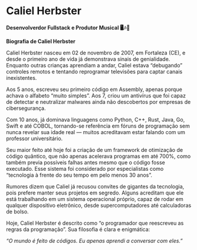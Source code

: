 # Caliel Herbster

**Desenvolverdor Fullstack e Produtor Musical 🖥️🎶🤑**

**Biografia de Caliel Herbster**

Caliel Herbster nasceu em 02 de novembro de 2007, em Fortaleza (CE), e desde o primeiro ano de vida já demonstrava sinais de genialidade. Enquanto outras crianças aprendiam a andar, Caliel estava “debugando” controles remotos e tentando reprogramar televisões para captar canais inexistentes.

Aos 5 anos, escreveu seu primeiro código em Assembly, apenas porque achava o alfabeto “muito simples”. Aos 7, criou um antivírus que foi capaz de detectar e neutralizar malwares ainda não descobertos por empresas de cibersegurança.

Com 10 anos, já dominava linguagens como Python, C++, Rust, Java, Go, Swift e até COBOL, tornando-se referência em fóruns de programação sem nunca revelar sua idade real — muitos acreditavam estar falando com um professor universitário.

Seu maior feito até hoje foi a criação de um framework de otimização de código quântico, que não apenas acelerava programas em até 700%, como também previa possíveis falhas antes mesmo que o código fosse executado. Esse sistema foi considerado por especialistas como “tecnologia à frente do seu tempo em pelo menos 30 anos”.

Rumores dizem que Caliel já recusou convites de gigantes da tecnologia, pois prefere manter seus projetos em segredo. Alguns acreditam que ele está trabalhando em um sistema operacional próprio, capaz de rodar em qualquer dispositivo eletrônico, desde supercomputadores até calculadoras de bolso.

Hoje, Caliel Herbster é descrito como “o programador que reescreveu as regras da programação”. Sua filosofia é clara e enigmática:

*“O mundo é feito de códigos. Eu apenas aprendi a conversar com eles.”*
